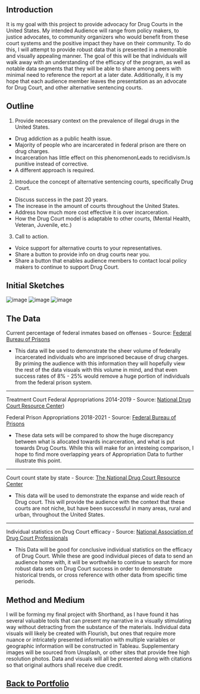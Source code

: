 ## Introduction


It is my goal with this project to provide advocacy for Drug Courts in the United States. My intended Audience will range from policy makers, to justice advocates, to community organizers who would benefit from these court systems and the positive impact they have on their community. To do this, I will attempt to provide robust data that is presented in a memorable and visually appealing manner. The goal of this will be that individuals will walk away with an understanding of the efficacy of the program, as well as notable data segments that they will be able to share among peers with minimal need to reference the report at a later date. Additionally, it is my hope that each audience member leaves the presentation as an advocate for Drug Court, and other alternative sentencing courts.


## Outline
 
1. Provide necessary context on the prevalence of illegal drugs in the United States.  
* Drug addiction as a public health issue.  
* Majority of people who are incarcerated in federal prison are there on drug charges.  
* Incarceration has little effect on this phenomenonLeads to recidivism.Is punitive instead of corrective.  
* A different approach is required.  
2. Introduce the concept of alternative sentencing courts, specifically Drug Court.  
* Discuss success in the past 20 years.  
* The increase in the amount of courts throughout the United States.  
* Address how much more cost effective it is over incarceration.  
* How the Drug Court model is adaptable to other courts, (Mental Health, Veteran, Juvenile, etc.)  
3. Call to action.  
* Voice support for alternative courts to your representatives.  
* Share a button to provide info on drug courts near you.  
* Share a button that enables audience members to contact local policy makers to continue to support Drug Court.  

## Initial Sketches
![image](https://user-images.githubusercontent.com/117220516/202344280-3af389a1-e004-40e9-97b2-359cb2ce880c.png)
![image](https://user-images.githubusercontent.com/117220516/202344280-3af389a1-e004-40e9-97b2-359cb2ce880c.png)
![image](https://user-images.githubusercontent.com/117220516/202344280-3af389a1-e004-40e9-97b2-359cb2ce880c.png)
## The Data

Current percentage of federal inmates based on offenses - Source: [Federal Bureau of Prisons](https://www.bop.gov/about/statistics/statistics_inmate_offenses.jsp)


* This data will be used to demonstrate the sheer volume of federally incarcerated individuals who are imprisoned because of drug charges. By priming the audience with this information they will hopefully view the rest of the data visuals with this volume in mind, and that even success rates of 8% - 25% would remove a huge portion of individuals from the federal prison system.

***
Treatment Court Federal Appropriations 2014-2019 - Source: [National Drug Court Resource Center](https://www.google.com/url?sa=t&rct=j&q=&esrc=s&source=web&cd=&ved=2ahUKEwil56eYtcP7AhUeEGIAHfUzBAoQFnoECAoQAQ&url=https%3A%2F%2Fndcrc.org%2Fwp-content%2Fuploads%2F2022%2F08%2FPCP_2022_HighlightsInsights_DigitalRelease.pdf&usg=AOvVaw0XmzCVtTp_VojnRNlpOeHW))


Federal Prison Appropriations 2018-2021 - Source: [Federal Bureau of Prisons](https://www.google.com/url?sa=t&rct=j&q=&esrc=s&source=web&cd=&ved=2ahUKEwiN8Jy_pMP7AhWURTABHTC9CYIQFnoECBEQAw&url=https%3A%2F%2Fwww.justice.gov%2Fdoj%2Fpage%2Ffile%2F1246666%2Fdownload&usg=AOvVaw0NesSKv-n9eNLhu6WUUQ4i)


* These data sets will be compared to show the huge discrepancy between what is allocated towards incarceration, and what is put towards Drug Courts. While this will make for an intesteing comparison, I hope to find more overlapping years of Appropriation Data to further illustrate this point.

***
Court count state by state - Source: [The National Drug Court Resource Center](https://ndcrc.org/maps/interactive-maps/2021-treatment-court-count/)


* This data will be used to demonstrate the expanse and wide reach of Drug court. This will provide the audience with the context that these courts are not niche, but have been successful in many areas, rural and urban, throughout the United States.

***
Individual statistics on Drug Court efficacy - Source: [National Association of Drug Court Professionals](https://www.google.com/url?sa=t&rct=j&q=&esrc=s&source=web&cd=&ved=2ahUKEwj2o7LGoMP7AhUMQjABHS37CtIQFnoECA8QAQ&url=https%3A%2F%2Fwww.nadcp.org%2Fwp-content%2Fuploads%2F2018%2F11%2FUS-Drug-Court-Fact-Sheet-2018.pdf&usg=AOvVaw1C7hKVm7IBEkFsdYyDwEXG)


* This Data will be good for conclusive individual statistics on the efficacy of Drug Court. While these are good individual pieces of data to send an audience home with, it will be worthwhile to continue to search for more robust data sets on Drug Court success in order to demonstrate historical trends, or cross reference with other data from specific time periods.

## Method and Medium


I will be forming my final project with Shorthand, as I have found it has several valuable tools that can present my narrative in a visually stimulating way without detracting from the substance of the materials.  Individual data visuals will likely be created with Flourish, but ones that require more nuance or intricately presented information with multiple variables or geographic information will be constructed in Tableau. Supplementary images will be sourced from Unsplash, or other sites that provide free high resolution photos. Data and visuals will all be presented along with citations so that original authors shall receive due credit.

## [Back to Portfolio](https://duncbind.github.io/portfolio/)

